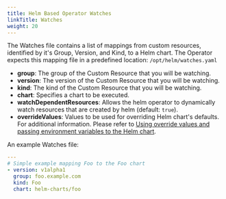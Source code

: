 ```yaml
---
title: Helm Based Operator Watches
linkTitle: Watches
weight: 20
---
```


The Watches file contains a list of mappings from custom resources, identified
by it's Group, Version, and Kind, to a Helm chart. The Operator
expects this mapping file in a predefined location: `/opt/helm/watches.yaml`

* **group**:  The group of the Custom Resource that you will be watching.
* **version**:  The version of the Custom Resource that you will be watching.
* **kind**:  The kind of the Custom Resource that you will be watching.
* **chart**: Specifies a chart to be executed. 
* **watchDependentResources**: Allows the helm operator to dynamically watch resources that are created by helm (default: `true`).
* **overrideValues**: Values to be used for overriding Helm chart's defaults. For additional information. 
Please refer to [Using override values and passing environment variables to the Helm chart][override-values].

An example Watches file:

```yaml
---
# Simple example mapping Foo to the Foo chart
- version: v1alpha1
  group: foo.example.com
  kind: Foo
  chart: helm-charts/foo
```

[override-values]: /docs/helm/reference/advanced_features/#passing-environment-variables-to-the-helm-chart
